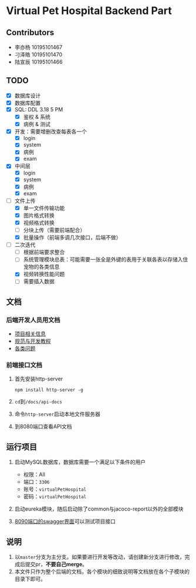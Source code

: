 <!--
 * @Author: pikapikapikaori pikapikapi_kaori@icloud.com
 * @Date: 2023-03-01 22:42:27
 * @LastEditors: pikapikapikaori pikapikapi_kaori@icloud.com
 * @LastEditTime: 2023-04-08 15:07:28
 * @FilePath: /virtualPetHospital-backend/README.md
 * @Description: 项目后端部分简介文件
-->
# Virtual Pet Hospital Backend Part

## Contributors

- 李亦杨 10195101467
- 刁泽皓 10195101470
- 陆宣辰 10195101466

## TODO

- [X] 数据库设计
- [X] 数据库配置
- [X] SQL: DDL 3.18 5 PM
  - [X] 鉴权 & 系统
  - [X] 病例 & 测试
- [X] 开发：需要增删改查每表各一个
  - [X] login
  - [X] system
  - [X] 病例
  - [X] exam
- [X] 中间层
  - [X] login
  - [X] system
  - [X] 病例
  - [X] exam
- [ ] 文件上传
  - [X] 单一文件传输功能
  - [X] 图片格式转换
  - [X] 视频格式转换
  - [ ] 分块上传（需要前端配合）
  - [X] 批量操作（前端多调几次接口，后端不做）
- [ ] 二次迭代
  - [ ] 根据前端要求整合
  - [ ] 系统管理模块总表：可能需要一张全是外键的表用于关联各表以存储入住宠物的各类信息
  - [X] 视频转换性能问题
  - [ ] 需要插入数据

## 文档

### 后端开发人员用文档

- [项目相关信息](./docs/ProjectInfo.md)
- [规范与开发教程](./docs/StandardInstruction.md)
- [各类问题](./docs/QA.md)

### 前端接口文档

1. 首先安装http-server

    ```nodejs
    npm install http-server -g
    ```

2. `cd`到`/docs/api-docs`
3. 命令`http-server`启动本地文件服务器
4. 到8080端口查看API文档

## 运行项目

1. 启动MySQL数据库，数据库需要一个满足以下条件的用户

   - 权限：All
   - 端口：`3306`
   - 账号：`virtualPetHospital`
   - 密码：`virtualPetHospital`

2. 启动eureka模块，随后启动除了common与jacoco-report以外的全部模块
3. [8090端口的swagger界面](localhost:8090/swagger-ui/index.html)可以测试项目接口

## 说明

1. 以`master`分支为主分支。如果要进行开发等改动，请创建新分支进行修改，完成后提交pr，**不要自己merge**。
2. 本文件只作为整个后端的文档，各个模块的细致说明等文档放在各个子模块的目录下即可。
